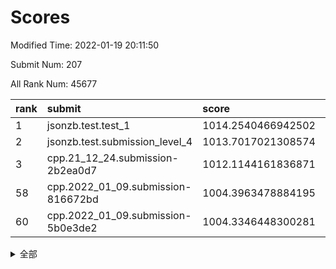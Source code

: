 # Scores

Modified Time: 2022-01-19 20:11:50

Submit Num: 207

All Rank Num: 45677

| rank |               submit               |       score        |       sigma        | pk_num |
| :--- | :--------------------------------- | :----------------- | :----------------- | :----- |
| 1    | jsonzb.test.test_1                 | 1014.2540466942502 | 0.8100453189249328 | 665    |
| 2    | jsonzb.test.submission_level_4     | 1013.7017021308574 | 0.7883906229079668 | 885    |
| 3    | cpp.21_12_24.submission-2b2ea0d7   | 1012.1144161836871 | 0.7670380726793895 | 887    |
| 58   | cpp.2022_01_09.submission-816672bd | 1004.3963478884195 | 0.7165914113155925 | 882    |
| 60   | cpp.2022_01_09.submission-5b0e3de2 | 1004.3346448300281 | 0.7114277821701427 | 882    |


<details>
<summary>全部</summary>

| rank |                 submit                 |       score        |       sigma        | pk_num |
| :--- | :------------------------------------- | :----------------- | :----------------- | :----- |
| 1    | jsonzb.test.test_1                     | 1014.2540466942502 | 0.8100453189249328 | 665    |
| 2    | jsonzb.test.submission_level_4         | 1013.7017021308574 | 0.7883906229079668 | 885    |
| 3    | cpp.21_12_24.submission-2b2ea0d7       | 1012.1144161836871 | 0.7670380726793895 | 887    |
| 4    | gobigger.level_3.submission_level_3_36 | 1011.9491504941727 | 0.7797724153696658 | 884    |
| 5    | gobigger.level_3.submission_level_3_33 | 1011.0890946087    | 0.7445867857576282 | 893    |
| 6    | gobigger.level_3.submission_level_3_37 | 1010.9550557094803 | 0.7607262713089954 | 883    |
| 7    | gobigger.level_3.submission_level_3_31 | 1010.9098216441623 | 0.7545899808117461 | 885    |
| 8    | gobigger.level_3.submission_level_3_32 | 1010.8343699320034 | 0.7314116343179423 | 879    |
| 9    | gobigger.level_3.submission_level_3_42 | 1010.8285308183681 | 0.7524381616532184 | 884    |
| 10   | gobigger.level_3.submission_level_3_28 | 1010.64067715188   | 0.7547259889481321 | 885    |
| 11   | gobigger.level_3.submission_level_3_8  | 1010.611012232378  | 0.7376576501514289 | 883    |
| 12   | gobigger.level_3.submission_level_3_16 | 1010.5514264879445 | 0.7541530213042614 | 884    |
| 13   | gobigger.level_3.submission_level_3_43 | 1010.5200570054296 | 0.7563953929068273 | 878    |
| 14   | gobigger.level_3.submission_level_3_11 | 1010.5150664935135 | 0.735056269560813  | 883    |
| 15   | gobigger.level_3.submission_level_3_26 | 1010.4337213886799 | 0.7581270715117419 | 879    |
| 16   | gobigger.level_3.submission_level_3_21 | 1010.3612672255084 | 0.7657212996094523 | 880    |
| 17   | gobigger.level_3.submission_level_3_45 | 1010.204354286298  | 0.7515316427197388 | 884    |
| 18   | gobigger.level_3.submission_level_3_12 | 1010.1629451704042 | 0.7525401343567006 | 882    |
| 19   | gobigger.level_3.submission_level_3_44 | 1010.0887709853943 | 0.7511864163089209 | 884    |
| 20   | gobigger.level_3.submission_level_3_4  | 1010.0642795359762 | 0.7528998907833638 | 884    |
| 21   | gobigger.level_3.submission_level_3_48 | 1010.0564306953346 | 0.7590187750095647 | 885    |
| 22   | gobigger.level_3.submission_level_3_41 | 1010.0455427667264 | 0.7504714137758178 | 886    |
| 23   | gobigger.level_3.submission_level_3_47 | 1010.0068400705343 | 0.7399494218463779 | 889    |
| 24   | gobigger.level_3.submission_level_3_0  | 1009.9267226208915 | 0.7417729051252192 | 884    |
| 25   | gobigger.level_3.submission_level_3_35 | 1009.7797217007626 | 0.7286462430431344 | 884    |
| 26   | gobigger.level_3.submission_level_3_15 | 1009.7766268633364 | 0.737591901485422  | 888    |
| 27   | gobigger.level_3.submission_level_3_18 | 1009.7718349577648 | 0.7409544543973429 | 879    |
| 28   | gobigger.level_3.submission_level_3_13 | 1009.7653322960795 | 0.7515494739312605 | 883    |
| 29   | gobigger.level_3.submission_level_3_6  | 1009.7112913289357 | 0.7511801000706408 | 882    |
| 30   | gobigger.level_3.submission_level_3_38 | 1009.7037429461022 | 0.7463738548777022 | 880    |
| 31   | gobigger.level_3.submission_level_3_29 | 1009.6939764042595 | 0.7447065898862383 | 885    |
| 32   | gobigger.level_3.submission_level_3_10 | 1009.6652623928331 | 0.7385145738830934 | 883    |
| 33   | gobigger.level_3.submission_level_3_25 | 1009.5832016527429 | 0.7362775544120804 | 884    |
| 34   | gobigger.level_3.submission_level_3_5  | 1009.5635803873688 | 0.7565672387400976 | 886    |
| 35   | gobigger.level_3.submission_level_3_24 | 1009.5463392712801 | 0.741185503363543  | 883    |
| 36   | gobigger.level_3.submission_level_3_20 | 1009.529739801952  | 0.7432149475931222 | 882    |
| 37   | gobigger.level_3.submission_level_3_27 | 1009.4078114039926 | 0.7653221088473932 | 883    |
| 38   | gobigger.level_3.submission_level_3_49 | 1009.3949685208198 | 0.7402933754274741 | 888    |
| 39   | gobigger.level_3.submission_level_3_9  | 1009.2625583189894 | 0.7537591091980451 | 884    |
| 40   | gobigger.level_3.submission_level_3_2  | 1009.256614647666  | 0.7367508694471465 | 884    |
| 41   | gobigger.level_3.submission_level_3_23 | 1009.2192949943532 | 0.7210631406678288 | 883    |
| 42   | gobigger.level_3.submission_level_3_19 | 1009.1892712688813 | 0.7313106543822327 | 876    |
| 43   | gobigger.level_3.submission_level_3_1  | 1009.1847018072843 | 0.7435467986045725 | 884    |
| 44   | gobigger.level_3.submission_level_3_40 | 1009.0981992467915 | 0.7316193930054277 | 879    |
| 45   | gobigger.level_3.submission_level_3_14 | 1009.0562003318873 | 0.7447806971966081 | 887    |
| 46   | gobigger.level_3.submission_level_3_39 | 1009.020812521505  | 0.7389470750456792 | 887    |
| 47   | gobigger.level_3.submission_level_3_46 | 1008.9692668730223 | 0.7465481108528598 | 884    |
| 48   | gobigger.level_3.submission_level_3_7  | 1008.8233217181978 | 0.7430240149802649 | 876    |
| 49   | gobigger.level_3.submission_level_3_34 | 1008.7551847258036 | 0.7325648437140018 | 879    |
| 50   | gobigger.level_3.submission_level_3_3  | 1008.7264581892528 | 0.7489189796757959 | 886    |
| 51   | gobigger.level_3.submission_level_3_17 | 1008.1763458284299 | 0.7286226122729972 | 886    |
| 52   | gobigger.level_3.submission_level_3_22 | 1008.0105816139169 | 0.7410752441355538 | 889    |
| 53   | gobigger.level_3.submission_level_3_30 | 1007.9840333985712 | 0.7279626125024634 | 880    |
| 54   | gobigger.level_1.submission_level_1_22 | 1004.6610705387491 | 0.7253434668808415 | 886    |
| 55   | gobigger.level_1.submission_level_1_33 | 1004.5208298420828 | 0.7288269397456338 | 886    |
| 56   | gobigger.level_1.submission_level_1_42 | 1004.5164579968729 | 0.7188876204894087 | 889    |
| 57   | gobigger.level_1.submission_level_1_17 | 1004.4401248242071 | 0.7244466359930706 | 886    |
| 58   | cpp.2022_01_09.submission-816672bd     | 1004.3963478884195 | 0.7165914113155925 | 882    |
| 59   | gobigger.level_1.submission_level_1_0  | 1004.3521143978468 | 0.7350403750709326 | 883    |
| 60   | cpp.2022_01_09.submission-5b0e3de2     | 1004.3346448300281 | 0.7114277821701427 | 882    |
| 61   | gobigger.level_1.submission_level_1_6  | 1004.2412262489578 | 0.7238110176059162 | 889    |
| 62   | gobigger.level_1.submission_level_1_31 | 1004.0613496285295 | 0.7117855717737989 | 885    |
| 63   | gobigger.level_1.submission_level_1_39 | 1003.8781872210906 | 0.7165221072378797 | 890    |
| 64   | gobigger.level_1.submission_level_1_18 | 1003.7291239508037 | 0.7270780944482019 | 882    |
| 65   | gobigger.level_1.submission_level_1_27 | 1003.6544216808347 | 0.727707065623809  | 883    |
| 66   | gobigger.level_1.submission_level_1_13 | 1003.6118917310098 | 0.7136866911866755 | 885    |
| 67   | gobigger.level_1.submission_level_1_40 | 1003.6008728971012 | 0.7128435146669195 | 883    |
| 68   | gobigger.level_1.submission_level_1_30 | 1003.5106666271417 | 0.7053229291997183 | 887    |
| 69   | gobigger.level_1.submission_level_1_38 | 1003.4521173285989 | 0.7278971459755915 | 880    |
| 70   | gobigger.level_1.submission_level_1_37 | 1003.4482385652954 | 0.7400880676204704 | 877    |
| 71   | gobigger.level_1.submission_level_1_24 | 1003.4018634774965 | 0.7302567245424801 | 881    |
| 72   | gobigger.level_1.submission_level_1_23 | 1003.2645443947662 | 0.7219372064310695 | 885    |
| 73   | gobigger.level_1.submission_level_1_26 | 1003.2434193670995 | 0.7127780045666177 | 880    |
| 74   | gobigger.level_1.submission_level_1_28 | 1003.2377359084013 | 0.7172837873645453 | 884    |
| 75   | gobigger.level_1.submission_level_1_10 | 1003.230295100913  | 0.7220324855638331 | 879    |
| 76   | gobigger.level_1.submission_level_1_19 | 1003.2082798832619 | 0.712273773420648  | 885    |
| 77   | gobigger.level_1.submission_level_1_16 | 1003.1920575529045 | 0.7188093498973167 | 884    |
| 78   | gobigger.level_1.submission_level_1_35 | 1003.1499568682104 | 0.7181977860979418 | 891    |
| 79   | gobigger.level_1.submission_level_1_14 | 1003.1184366771478 | 0.7002665247609215 | 883    |
| 80   | gobigger.level_1.submission_level_1_9  | 1003.1082016957706 | 0.725169176967054  | 883    |
| 81   | gobigger.level_1.submission_level_1_8  | 1003.0672656782185 | 0.7268915925740124 | 878    |
| 82   | gobigger.level_1.submission_level_1_36 | 1003.0219005367035 | 0.7116012692174839 | 881    |
| 83   | gobigger.level_1.submission_level_1_5  | 1002.9859715674179 | 0.7110235918976329 | 882    |
| 84   | gobigger.level_1.submission_level_1_34 | 1002.9302329738587 | 0.7138687651059976 | 886    |
| 85   | gobigger.level_1.submission_level_1_2  | 1002.848156135699  | 0.7169196733260078 | 886    |
| 86   | gobigger.level_1.submission_level_1_45 | 1002.8216049492503 | 0.7224658013841998 | 887    |
| 87   | gobigger.level_1.submission_level_1_41 | 1002.7854252486018 | 0.7114760930971898 | 884    |
| 88   | gobigger.level_1.submission_level_1_29 | 1002.7847407900939 | 0.7174321805799528 | 879    |
| 89   | gobigger.level_1.submission_level_1_32 | 1002.7465028619611 | 0.7054385742573543 | 881    |
| 90   | gobigger.level_1.submission_level_1_49 | 1002.6944664485846 | 0.7176861269991709 | 886    |
| 91   | gobigger.level_1.submission_level_1_25 | 1002.6864727554781 | 0.7171332365456011 | 883    |
| 92   | gobigger.level_1.submission_level_1_12 | 1002.5851439506778 | 0.7168559534734424 | 885    |
| 93   | gobigger.level_1.submission_level_1_11 | 1002.5829911535088 | 0.717534446561888  | 880    |
| 94   | gobigger.level_1.submission_level_1_1  | 1002.5704839818732 | 0.7090458697235171 | 883    |
| 95   | gobigger.level_1.submission_level_1_20 | 1002.5428341950624 | 0.7210011503844299 | 886    |
| 96   | gobigger.level_1.submission_level_1_4  | 1002.4867371296036 | 0.7069272886055172 | 883    |
| 97   | gobigger.level_1.submission_level_1_48 | 1002.376062179111  | 0.7077236593454698 | 886    |
| 98   | gobigger.level_1.submission_level_1_43 | 1002.3588014302592 | 0.7144138246303061 | 880    |
| 99   | gobigger.level_1.submission_level_1_7  | 1002.332025868973  | 0.7097118976201664 | 888    |
| 100  | gobigger.level_1.submission_level_1_44 | 1002.2398473384669 | 0.7267439065069757 | 886    |
| 101  | gobigger.level_1.submission_level_1_3  | 1002.0103753291944 | 0.7158635424228037 | 884    |
| 102  | gobigger.level_1.submission_level_1_15 | 1001.9926246478703 | 0.7182022066387376 | 884    |
| 103  | gobigger.level_1.submission_level_1_47 | 1001.7576887456078 | 0.7093579194591998 | 883    |
| 104  | gobigger.level_1.submission_level_1_46 | 1001.5938179901447 | 0.721060852458588  | 882    |
| 105  | gobigger.level_1.submission_level_1_21 | 1001.4908481678896 | 0.7087179755768371 | 882    |
| 106  | gobigger.random.submission_random_40   | 997.5580029009216  | 0.713340843032617  | 880    |
| 107  | gobigger.random.submission_random_6    | 997.2721965026915  | 0.7197632416538964 | 884    |
| 108  | gobigger.random.submission_random_3    | 997.0935309247986  | 0.7274249340699497 | 882    |
| 109  | gobigger.random.submission_random_35   | 997.0624977223385  | 0.7330243424336657 | 884    |
| 110  | gobigger.random.submission_random_45   | 996.6356975989468  | 0.7279993075457085 | 884    |
| 111  | gobigger.random.submission_random_47   | 996.5630654461396  | 0.7158044284830045 | 887    |
| 112  | gobigger.random.submission_random_46   | 996.4876385370075  | 0.7287340961775661 | 882    |
| 113  | gobigger.random.submission_random_4    | 996.460648517237   | 0.7263963722769068 | 885    |
| 114  | gobigger.random.submission_random_16   | 996.4190158458305  | 0.731255718569713  | 883    |
| 115  | gobigger.random.submission_random_34   | 996.4006518952026  | 0.7188738071284652 | 878    |
| 116  | gobigger.random.submission_random_42   | 996.3873927570805  | 0.7161355472276543 | 887    |
| 117  | gobigger.random.submission_random_28   | 996.3573421214872  | 0.6989077863957205 | 879    |
| 118  | gobigger.random.submission_random_23   | 996.3161764225005  | 0.7293230109423819 | 881    |
| 119  | gobigger.random.submission_random_37   | 996.3094813602803  | 0.7085671904892284 | 886    |
| 120  | gobigger.random.submission_random_25   | 996.2932582388701  | 0.7165684577477264 | 887    |
| 121  | gobigger.random.submission_random_18   | 996.220433175385   | 0.7143843494131084 | 883    |
| 122  | gobigger.random.submission_random_29   | 996.2164194162488  | 0.7286227617002813 | 882    |
| 123  | gobigger.random.submission_random_1    | 996.1222247383032  | 0.7168721444736572 | 892    |
| 124  | gobigger.random.submission_random_7    | 996.0576287002217  | 0.7127488754415368 | 884    |
| 125  | gobigger.random.submission_random_41   | 996.0450123675959  | 0.7123232203921802 | 885    |
| 126  | gobigger.random.submission_random_21   | 996.040299832253   | 0.7134951277436649 | 884    |
| 127  | gobigger.random.submission_random_22   | 996.0017711961757  | 0.7205288094269088 | 888    |
| 128  | gobigger.random.submission_random_38   | 995.9793683407879  | 0.7284211507700403 | 887    |
| 129  | gobigger.random.submission_random_33   | 995.975380621028   | 0.7323735500105054 | 889    |
| 130  | gobigger.random.submission_random_20   | 995.9696325728204  | 0.7225213817970674 | 879    |
| 131  | gobigger.random.submission_random_13   | 995.9223441478076  | 0.7265357744565303 | 888    |
| 132  | gobigger.random.submission_random_9    | 995.861453497141   | 0.7246776520412767 | 878    |
| 133  | gobigger.random.submission_random_10   | 995.8538925179287  | 0.7421951473490451 | 884    |
| 134  | gobigger.random.submission_random_43   | 995.7639166241954  | 0.733649844494168  | 887    |
| 135  | gobigger.random.submission_random_39   | 995.7487954919552  | 0.7190155924499586 | 886    |
| 136  | gobigger.random.submission_random_19   | 995.712391352302   | 0.7071805658898237 | 885    |
| 137  | gobigger.random.submission_random_11   | 995.6972908824715  | 0.7354166036181212 | 889    |
| 138  | gobigger.random.submission_random_36   | 995.6962199201133  | 0.7343588438890655 | 883    |
| 139  | gobigger.random.submission_random_15   | 995.6005489697087  | 0.7295548378330581 | 880    |
| 140  | gobigger.random.submission_random_0    | 995.558171834193   | 0.7291392309621579 | 884    |
| 141  | gobigger.random.submission_random_14   | 995.5339920325829  | 0.7190204146405588 | 883    |
| 142  | gobigger.random.submission_random_30   | 995.40868657902    | 0.7189758605817428 | 881    |
| 143  | gobigger.random.submission_random_2    | 995.4057162720043  | 0.7125990030278061 | 883    |
| 144  | gobigger.random.submission_random_49   | 995.3275297419389  | 0.7176351045982943 | 884    |
| 145  | gobigger.random.submission_random_48   | 995.3235514089115  | 0.7257459899077104 | 883    |
| 146  | gobigger.random.submission_random_44   | 995.2903070548449  | 0.7310267364427021 | 882    |
| 147  | gobigger.random.submission_random_5    | 995.2549396106874  | 0.7365920131222878 | 884    |
| 148  | gobigger.random.submission_random_24   | 995.2408175961679  | 0.7171841422821442 | 880    |
| 149  | gobigger.random.submission_random_31   | 995.2139505206089  | 0.7241257377541421 | 883    |
| 150  | gobigger.random.submission_random_12   | 995.1535615256282  | 0.7365685447352016 | 886    |
| 151  | gobigger.random.submission_random_32   | 995.090460131074   | 0.7013776263230099 | 883    |
| 152  | gobigger.random.submission_random_8    | 995.0045833768655  | 0.7218408945758337 | 879    |
| 153  | gobigger.random.submission_random_17   | 994.9449475674537  | 0.7125838602787339 | 886    |
| 154  | gobigger.random.submission_random_26   | 994.8500254449509  | 0.7246387049762605 | 884    |
| 155  | gobigger.random.submission_random_27   | 994.7709966234349  | 0.71456063207627   | 889    |
| 156  | gobigger.level_2.submission_level_2_32 | 994.3925508675854  | 0.7371084770752915 | 885    |
| 157  | gobigger.level_2.submission_level_2_3  | 994.3820866495623  | 0.7391766193415262 | 879    |
| 158  | gobigger.level_2.submission_level_2_35 | 993.773203319232   | 0.7366115291220204 | 881    |
| 159  | gobigger.level_2.submission_level_2_22 | 993.6206037160654  | 0.7515494878772916 | 888    |
| 160  | gobigger.level_2.submission_level_2_5  | 993.5647421560237  | 0.7438692224176779 | 888    |
| 161  | gobigger.level_2.submission_level_2_33 | 993.4159684779129  | 0.7459271873196845 | 883    |
| 162  | gobigger.level_2.submission_level_2_45 | 993.3845258252435  | 0.7399410735177007 | 881    |
| 163  | gobigger.level_2.submission_level_2_8  | 993.1775337323515  | 0.7430884928330497 | 881    |
| 164  | gobigger.level_2.submission_level_2_24 | 993.1619338738839  | 0.7379186841776353 | 887    |
| 165  | gobigger.level_2.submission_level_2_2  | 993.0461250828184  | 0.7457910967707707 | 886    |
| 166  | gobigger.level_2.submission_level_2_4  | 993.0431302938543  | 0.7351758415449524 | 885    |
| 167  | gobigger.level_2.submission_level_2_42 | 993.0057398324393  | 0.7586460072315807 | 888    |
| 168  | gobigger.level_2.submission_level_2_43 | 992.9796359343676  | 0.7409504756985104 | 884    |
| 169  | gobigger.level_2.submission_level_2_25 | 992.9101726127491  | 0.747894775074652  | 884    |
| 170  | gobigger.level_2.submission_level_2_28 | 992.8258300429529  | 0.7442402351596025 | 887    |
| 171  | gobigger.level_2.submission_level_2_1  | 992.8158801738466  | 0.7519005398222285 | 883    |
| 172  | gobigger.level_2.submission_level_2_18 | 992.7647978017839  | 0.761410766647461  | 887    |
| 173  | gobigger.level_2.submission_level_2_41 | 992.7277957979379  | 0.7408651227601657 | 888    |
| 174  | gobigger.level_2.submission_level_2_0  | 992.7250622595493  | 0.7462771058735476 | 887    |
| 175  | gobigger.level_2.submission_level_2_40 | 992.6931874092576  | 0.7326027464020818 | 884    |
| 176  | gobigger.level_2.submission_level_2_11 | 992.6849463913857  | 0.7591648526585257 | 882    |
| 177  | gobigger.level_2.submission_level_2_31 | 992.4805696552688  | 0.7536728609831705 | 889    |
| 178  | gobigger.level_2.submission_level_2_13 | 992.4734022811169  | 0.7803340571932598 | 882    |
| 179  | gobigger.level_2.submission_level_2_14 | 992.4322996026365  | 0.7504954060436446 | 884    |
| 180  | gobigger.level_2.submission_level_2_44 | 992.3913395784551  | 0.7596812117205621 | 885    |
| 181  | gobigger.level_2.submission_level_2_23 | 992.3791961872513  | 0.7514714774410133 | 883    |
| 182  | gobigger.level_2.submission_level_2_47 | 992.3686873676197  | 0.7431820330473075 | 886    |
| 183  | gobigger.level_2.submission_level_2_26 | 992.3525390843026  | 0.7635635134050913 | 876    |
| 184  | gobigger.level_2.submission_level_2_37 | 992.1561669150748  | 0.7649868339643776 | 886    |
| 185  | gobigger.level_2.submission_level_2_46 | 992.1405086529657  | 0.7484406283414785 | 883    |
| 186  | gobigger.level_2.submission_level_2_9  | 992.080036395588   | 0.7531373555531521 | 884    |
| 187  | gobigger.level_2.submission_level_2_21 | 992.0733801620298  | 0.7486046344233211 | 887    |
| 188  | gobigger.level_2.submission_level_2_12 | 991.9343302600821  | 0.7585187633014968 | 881    |
| 189  | gobigger.level_2.submission_level_2_7  | 991.9104072275422  | 0.7730608470201349 | 877    |
| 190  | gobigger.level_2.submission_level_2_20 | 991.905926956406   | 0.7566948464011882 | 882    |
| 191  | gobigger.level_2.submission_level_2_17 | 991.831650228177   | 0.7457994221872204 | 888    |
| 192  | gobigger.level_2.submission_level_2_10 | 991.767568511922   | 0.7453794845029457 | 880    |
| 193  | gobigger.level_2.submission_level_2_15 | 991.7448513490959  | 0.7586800594723413 | 885    |
| 194  | gobigger.level_2.submission_level_2_34 | 991.7395273201502  | 0.745176919627996  | 880    |
| 195  | gobigger.level_2.submission_level_2_48 | 991.4499262924842  | 0.775175580055742  | 886    |
| 196  | gobigger.level_2.submission_level_2_36 | 991.1859910516588  | 0.7577467717972037 | 886    |
| 197  | gobigger.level_2.submission_level_2_30 | 991.1049423041468  | 0.7516488677464805 | 875    |
| 198  | gobigger.level_2.submission_level_2_6  | 991.0830348647199  | 0.762050199729332  | 885    |
| 199  | gobigger.level_2.submission_level_2_27 | 990.9751889586655  | 0.7645893261961751 | 884    |
| 200  | gobigger.level_2.submission_level_2_29 | 990.9306482076033  | 0.7651274286296973 | 886    |
| 201  | gobigger.level_2.submission_level_2_49 | 990.9147707653324  | 0.7647508361554028 | 876    |
| 202  | gobigger.level_2.submission_level_2_38 | 990.8682544142448  | 0.7908710685429873 | 877    |
| 203  | gobigger.level_2.submission_level_2_39 | 990.5276152941674  | 0.7651914188024496 | 888    |
| 204  | gobigger.level_2.submission_level_2_16 | 990.4073264904908  | 0.7717408202558765 | 886    |
| 205  | gobigger.level_2.submission_level_2_19 | 988.8934671947349  | 0.8268986465871685 | 878    |
| 206  | gobigger.none.submission_none_0        | 975.9944447140621  | 1.494830379259782  | 884    |
| 207  | gobigger.none.submission_none_1        | 975.3849179785129  | 1.4574694742578942 | 884    |

</details>